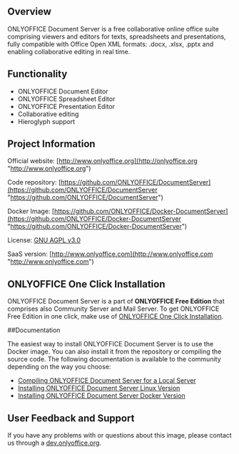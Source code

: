 ## Overview

ONLYOFFICE Document Server is a free collaborative online office suite comprising viewers and editors for texts, spreadsheets and presentations, fully compatible with Office Open XML formats: .docx, .xlsx, .pptx and enabling collaborative editing in real time.

## Functionality

* ONLYOFFICE Document Editor
* ONLYOFFICE Spreadsheet Editor
* ONLYOFFICE Presentation Editor
* Collaborative editing
* Hieroglyph support

## Project Information

Official website: [http://www.onlyoffice.org](http://onlyoffice.org "http://www.onlyoffice.org")

Code repository: [https://github.com/ONLYOFFICE/DocumentServer](https://github.com/ONLYOFFICE/DocumentServer "https://github.com/ONLYOFFICE/DocumentServer")

Docker Image: [https://github.com/ONLYOFFICE/Docker-DocumentServer](https://github.com/ONLYOFFICE/Docker-DocumentServer "https://github.com/ONLYOFFICE/Docker-DocumentServer")

License: [GNU AGPL v3.0](https://help.onlyoffice.com/products/files/doceditor.aspx?fileid=4358397&doc=K0ZUdlVuQzQ0RFhhMzhZRVN4ZFIvaHlhUjN2eS9XMXpKR1M5WEppUk1Gcz0_IjQzNTgzOTci0 "GNU AGPL v3.0")

SaaS version: [http://www.onlyoffice.com](http://www.onlyoffice.com "http://www.onlyoffice.com")

## ONLYOFFICE One Click Installation

ONLYOFFICE Document Server is a part of **ONLYOFFICE Free Edition** that comprises also Community Server and Mail Server. To get ONLYOFFICE Free Edition in one click, make use of [ONLYOFFICE One Click Installation](https://controlpanel.onlyoffice.com/ "ONLYOFFICE One Click Installation").

##Documentation

The easiest way to install ONLYOFFICE Document Server is to use the Docker image. You can also install it from the repository or compiling the source code. The following documentation is available to the community depending on the way you choose:

* [Compiling ONLYOFFICE Document Server for a Local Server](http://helpcenter.onlyoffice.com/server/linux/document/compile-source-code.aspx "Compiling ONLYOFFICE Document Server for a Local Server")
* [Installing ONLYOFFICE Document Server Linux Version](https://help.onlyoffice.com/products/files/doceditor.aspx?fileid=4381391&doc=ZDdHWWYrTVJJMmpUTEVLRkNTOHhUSEplZklDQjQwQWVSajNhQ2VYamk4Zz0_IjQzODEzOTEi0 "Installing ONLYOFFICE Document Server Linux Version")
* [Installing ONLYOFFICE Document Server Docker Version](https://help.onlyoffice.com/products/files/doceditor.aspx?fileid=4356431&doc=TTlaTDdWdHA1Ny9PRFlHQUl0cDFDTFZhdnpBUFVVQmc0b0pNRnBzRndPTT0_IjQzNTY0MzEi0 "Installing ONLYOFFICE Document Server Docker Version")

## User Feedback and Support

If you have any problems with or questions about this image, please contact us through a [dev.onlyoffice.org][1].

  [1]: http://dev.onlyoffice.org
